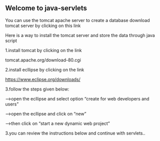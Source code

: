 ## Welcome to java-servlets

You can use the tomcat apache server to create a database
download tomcat server by clicking on this link


Here is a way to install the tomcat server and store the data through java script

1.install tomcat by clicking on the link

tomcat.apache.org/download-80.cgi

2.install ecllipse by clicking on the link

https://www.eclipse.org/downloads/

3.follow the steps given below:

–>open the ecllipse and select option “create for web developers and users”

–>open the ecllipse and click on “new”

–>then click on “start a new dynamic web project”

3.you can review the instructions below and continue with servlets..
